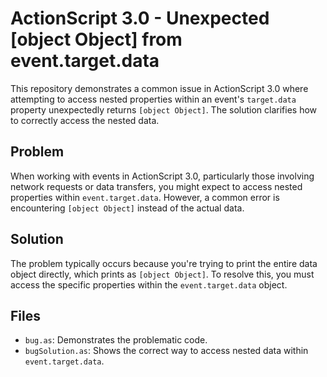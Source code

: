 # ActionScript 3.0 - Unexpected [object Object] from event.target.data

This repository demonstrates a common issue in ActionScript 3.0 where attempting to access nested properties within an event's `target.data` property unexpectedly returns `[object Object]`. The solution clarifies how to correctly access the nested data.

## Problem

When working with events in ActionScript 3.0, particularly those involving network requests or data transfers, you might expect to access nested properties within `event.target.data`. However, a common error is encountering `[object Object]` instead of the actual data.

## Solution

The problem typically occurs because you're trying to print the entire data object directly, which prints as `[object Object]`. To resolve this, you must access the specific properties within the `event.target.data` object.

## Files

- `bug.as`: Demonstrates the problematic code.
- `bugSolution.as`: Shows the correct way to access nested data within `event.target.data`.